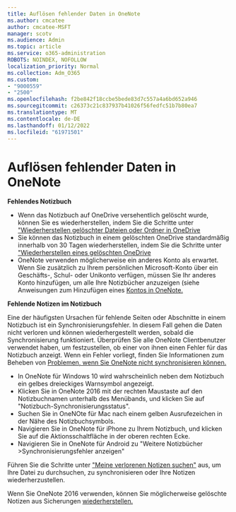 ```yaml
---
title: Auflösen fehlender Daten in OneNote
ms.author: cmcatee
author: cmcatee-MSFT
manager: scotv
ms.audience: Admin
ms.topic: article
ms.service: o365-administration
ROBOTS: NOINDEX, NOFOLLOW
localization_priority: Normal
ms.collection: Adm_O365
ms.custom:
- "9000559"
- "2500"
ms.openlocfilehash: f2be842f18ccbe5bede83d7c557a4a6bd652a946
ms.sourcegitcommit: c26373c21c837937b41026f56fedfc51b7b80ea7
ms.translationtype: MT
ms.contentlocale: de-DE
ms.lasthandoff: 01/12/2022
ms.locfileid: "61971501"
---
```

# <a name="resolving-missing-data-in-onenote"></a>Auflösen fehlender Daten in OneNote

**Fehlendes Notizbuch**

- Wenn das Notizbuch auf OneDrive versehentlich gelöscht wurde, können Sie es wiederherstellen, indem Sie die Schritte unter ["Wiederherstellen gelöschter Dateien oder Ordner in OneDrive](https://support.office.com/article/949ada80-0026-4db3-a953-c99083e6a84f)
- Sie können das Notizbuch in einem gelöschten OneDrive standardmäßig innerhalb von 30 Tagen wiederherstellen, indem Sie die Schritte unter ["Wiederherstellen eines gelöschten OneDrive](https://docs.microsoft.com/onedrive/restore-deleted-onedrive)
- OneNote verwenden möglicherweise ein anderes Konto als erwartet. Wenn Sie zusätzlich zu Ihrem persönlichen Microsoft-Konto über ein Geschäfts-, Schul- oder Unikonto verfügen, müssen Sie Ihr anderes Konto hinzufügen, um alle Ihre Notizbücher anzuzeigen (siehe Anweisungen zum Hinzufügen eines [Kontos in OneNote.](https://support.office.com/article/5afff855-54ee-47e4-a773-db048d4ac299)

**Fehlende Notizen im Notizbuch**

Eine der häufigsten Ursachen für fehlende Seiten oder Abschnitte in einem Notizbuch ist ein Synchronisierungsfehler. In diesem Fall gehen die Daten nicht verloren und können wiederhergestellt werden, sobald die Synchronisierung funktioniert. Überprüfen Sie alle OneNote Clientbenutzer verwendet haben, um festzustellen, ob einer von ihnen einen Fehler für das Notizbuch anzeigt. Wenn ein Fehler vorliegt, finden Sie Informationen zum Beheben von [Problemen, wenn Sie OneNote nicht synchronisieren können.](https://support.office.com/article/299495ef-66d1-448f-90c1-b785a6968d45)

- In OneNote für Windows 10 wird wahrscheinlich neben dem Notizbuch ein gelbes dreieckiges Warnsymbol angezeigt.
- Klicken Sie in OneNote 2016 mit der rechten Maustaste auf den Notizbuchnamen unterhalb des Menübands, und klicken Sie auf "Notizbuch-Synchronisierungsstatus".
- Suchen Sie in OneNOte für Mac nach einem gelben Ausrufezeichen in der Nähe des Notizbuchsymbols.
- Navigieren Sie in OneNote für iPhone zu Ihrem Notizbuch, und klicken Sie auf die Aktionsschaltfläche in der oberen rechten Ecke.
- Navigieren Sie in OneNote für Android zu "Weitere Notizbücher >Synchronisierungsfehler anzeigen"

Führen Sie die Schritte unter ["Meine verlorenen Notizen suchen"](https://support.office.com/article/32cb2bd7-afe7-44d2-a711-398a88421287) aus, um Ihre Datei zu durchsuchen, zu synchronisieren oder Ihre Notizen wiederherzustellen.

Wenn Sie OneNote 2016 verwenden, können Sie möglicherweise gelöschte Notizen aus Sicherungen [wiederherstellen.](https://support.office.com/article/32ed1036-74fd-4c21-bc28-033a486e6b14)